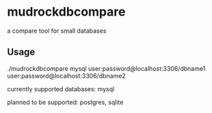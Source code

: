 # mudrockdbcompare

a compare tool for small databases

## Usage

./mudrockdbcompare mysql user:password@localhost:3306/dbname1 user:password@localhost:3306/dbname2

currently supported databases: mysql

planned to be supported: postgres, sqlite
